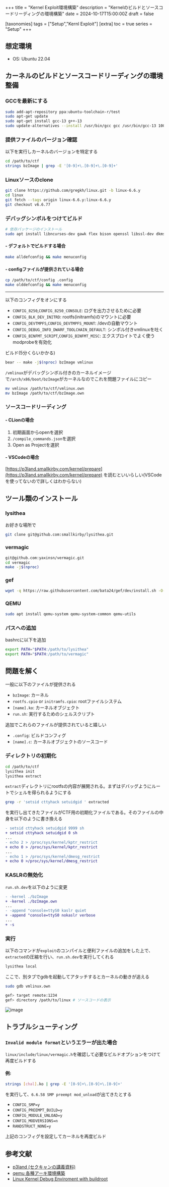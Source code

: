 +++
title = "Kernel Exploit環境構築"
description = "Kernelのビルドとソースコードリーディングの環境構築"
date = 2024-10-17T15:00:00Z
draft = false

[taxonomies]
tags = ["Setup","Kernl Exploit"]
[extra]
toc = true
series = "Setup"
+++

## 想定環境

- OS: Ubuntu 22.04

## カーネルのビルドとソースコードリーディングの環境整備

### GCCを最新にする

```sh
sudo add-apt-repository ppa:ubuntu-toolchain-r/test
sudo apt-get update
sudo apt-get install gcc-13 g++-13
sudo update-alternatives --install /usr/bin/gcc gcc /usr/bin/gcc-13 100 --slave /usr/bin/g++ g++ /usr/bin/g++-13
```

### 提供ファイルのバージョン確認

以下を実行しカーネルのバージョンを特定する

```sh
cd /path/to/ctf
strings bzImage | grep -E '[0-9]+\.[0-9]+\.[0-9]+'
```

### Linuxソースのclone

```sh
git clone https://github.com/gregkh/linux.git -b linux-6.6.y
cd linux
git fetch --tags origin linux-6.6.y:linux-6.6.y
git checkout v6.6.77
```

### デバッグシンボルをつけてビルド

```sh
# 依存パッケージのインストール
sudo apt install libncurses-dev gawk flex bison openssl libssl-dev dkms libelf-dev libudev-dev libpci-dev libiberty-dev autoconf llvm bear dwarves
```

#### - デフォルトでビルドする場合

```sh
make alldefconfig && make menuconfig
```

#### - configファイルが提供されている場合

```sh
cp /path/to/ctf/config .config
make olddefconfig && make menuconfig
```

---

以下のコンフィグをオンにする

- `CONFIG_8250`,`CONFIG_8250_CONSOLE`: ログを出力させるために必要
- `CONFIG_BLK_DEV_INITRD`: rootfs(initramfs)のマウントに必要
- `CONFIG_DEVTMPFS`,`CONFIG_DEVTMPFS_MOUNT`: /devの自動マウント
- `CONFIG_DEBUG_INFO_DWARF_TOOLCHAIN_DEFAULT`: シンボル付きvmlinuxを吐く
- `CONFIG_BINFMT_SCRIPT`,`CONFIG_BINFMT_MISC`: エクスプロイトでよく使うmodprobeを有効化

ビルド(5分くらいかかる)

```sh
bear -- make -j$(nproc) bzImage vmlinux
```

`/vmlinux`がデバッグシンボル付きのカーネルイメージで`/arch/x86/boot/bzImage`がカーネルなのでこれを問題ファイルにコピー

```sh
mv vmlinux /path/to/ctf/vmlinux.own
mv bzImage /path/to/ctf/bzImage.own
```

### ソースコードリーディング

#### - CLionの場合

1. 初期画面からopenを選択
2. `/compile_commands.json`を選択
3. Open as Projectを選択

#### - VSCodeの場合

[https://p3land.smallkirby.com/kernel/prepare](https://p3land.smallkirby.com/kernel/prepare) を読むといいらしい(VSCodeを使ってないので詳しくはわからない)

## ツール類のインストール

### lysithea

お好きな場所で

```sh
git clone git@github.com:smallkirby/lysithea.git
```

### vermagic

```sh
git@github.com:yaxinsn/vermagic.git
cd vermagic
make -j$(nproc)
```

### gef

```sh
wget -q https://raw.githubusercontent.com/bata24/gef/dev/install.sh -O- | sudo sh
```

### QEMU

```sh
sudo apt install qemu-system qemu-system-common qemu-utils
```

### パスへの追加

bashrcに以下を追加

```sh
export PATH="$PATH:/path/to/lysithea"
export PATH="$PATH:/path/to/vermagic"
```

## 問題を解く

一般に以下のファイルが提供される

- `bzImage`: カーネル
- `rootfs.cpio` or `initramfs.cpio`: rootファイルシステム
- `[name].ko`: カーネルオブジェクト
- `run.sh`: 実行するためのシェルスクリプト

追加でこれらのファイルが提供されていると嬉しい

- `.config`: ビルドコンフィグ
- `[name].c`: カーネルオブジェクトのソースコード

### ディレクトリの初期化

```sh
cd /path/to/ctf
lysithea init
lysithea extract
```

`extract`ディレクトリにrootfsの内容が展開される。まずはデバッグようにルートでシェルを得られるようにする

```sh
grep -r 'setsid cttyhack setuidgid ' extracted
```

を実行し出てきたファイルがCTF用の初期化ファイルである。そのファイルの中身を以下のように書き換える

```diff
- setsid cttyhack setuidgid 9999 sh
+ setsid cttyhack setuidgid 0 sh
...
- echo 2 > /proc/sys/kernel/kptr_restrict
+ echo 0 > /proc/sys/kernel/kptr_restrict
...
- echo 1 > /proc/sys/kernel/dmesg_restrict
+ echo 0 >/proc/sys/kernel/dmesg_restrict
```

### KASLRの無効化

`run.sh.dev`を以下のように変更

```diff
- -kernel ./bzImage
+ -kernel ./bzImage.own
...
- -append "console=ttyS0 kaslr quiet
+ -append "console=ttyS0 nokaslr verbose
...
+ -s
```

### 実行

以下のコマンドが`exploit`のコンパイルと便利ファイルの追加をした上で、`extracted`の圧縮を行い、`run.sh.dev`を実行してくれる

```sh
lysithea local
```

ここで、別タブでgdbを起動してアタッチするとカーネルの動きが追える

```sh
sudo gdb vmlinux.own

gef> target remote:1234
gef> directory /path/to/linux # ソースコードの表示
```

![image](/image/build_result.png)

## トラブルシューティング

### `Invalid module format`というエラーが出た場合

`linux/include/linux/vermagic.h`を確認して必要なビルドオプションをつけて再度ビルドする

#### 例:

```sh
strings [chal].ko | grep -E '[0-9]+\.[0-9]+\.[0-9]+'
```

を実行して、`6.6.58 SMP preempt mod_unload`が出てきたとする

- `CONFIG_SMP=y`
- `CONFIG_PREEMPT_BUILD=y`
- `CONFIG_MODULE_UNLOAD=y`
- `CONFIG_MODVERSIONS=n`
- `RANDSTRUCT_NONE=y`

上記のコンフィグを設定してカーネルを再度ビルド

## 参考文献

- [p3land (セクキャンの講義資料)](https://p3land.smallkirby.com/kernel/)
- [qemu 各種アーキ環境構築](https://hackmd.io/@bata24/ryWzOHEMw)
- [Linux Kernel Debug Enviroment with buildroot](https://hackmd.io/@t3mp/H1jTrjTp2)
